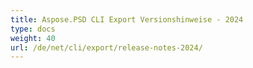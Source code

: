 ```yaml
---
title: Aspose.PSD CLI Export Versionshinweise - 2024
type: docs
weight: 40
url: /de/net/cli/export/release-notes-2024/
---
```

